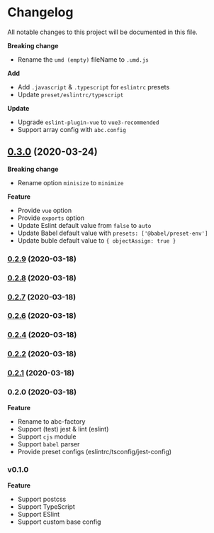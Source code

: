 
# Changelog
All notable changes to this project will be documented in this file.

**Breaking change**
- Rename the `umd (empty)` fileName to `.umd.js`

**Add**
- Add `.javascript` & `.typescript` for `eslintrc` presets
- Update `preset/eslintrc/typescript`

**Update**
- Upgrade `eslint-plugin-vue` to `vue3-recommended`
- Support array config with `abc.config`

## [0.3.0](https://github.com/surmon-china/abc-factory/compare/v0.2.9...v0.3.0) (2020-03-24)

**Breaking change**
- Rename option `minisize` to `minimize`

**Feature**
- Provide `vue` option
- Provide `exports` option
- Update Eslint default value from `false` to `auto`
- Update Babel default value with `presets: ['@babel/preset-env']`
- Update buble default value to `{ objectAssign: true }`

### [0.2.9](https://github.com/surmon-china/abc-factory/compare/v0.2.8...v0.2.9) (2020-03-18)

### [0.2.8](https://github.com/surmon-china/abc-factory/compare/v0.2.7...v0.2.8) (2020-03-18)

### [0.2.7](https://github.com/surmon-china/abc-factory/compare/v0.2.6...v0.2.7) (2020-03-18)

### [0.2.6](https://github.com/surmon-china/abc-factory/compare/v0.2.4...v0.2.6) (2020-03-18)

### [0.2.4](https://github.com/surmon-china/abc-factory/compare/v0.2.2...v0.2.4) (2020-03-18)

### [0.2.2](https://github.com/surmon-china/abc-factory/compare/v0.2.1...v0.2.2) (2020-03-18)

### [0.2.1](https://github.com/surmon-china/abc-factory/compare/v0.2.0...v0.2.1) (2020-03-18)

### 0.2.0 (2020-03-18)

**Feature**
- Rename to abc-factory
- Support (test) jest & lint (eslint)
- Support `cjs` module
- Support `babel` parser
- Provide preset configs (eslintrc/tsconfig/jest-config)

### v0.1.0

**Feature**
- Support postcss
- Support TypeScript
- Support ESlint
- Support custom base config

